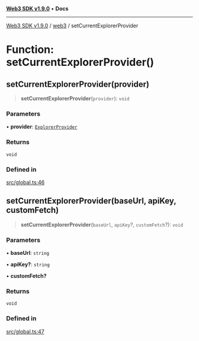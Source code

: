 [**Web3 SDK v1.9.0**](../../../README.md) • **Docs**

***

[Web3 SDK v1.9.0](../../../globals.md) / [web3](../README.md) / setCurrentExplorerProvider

# Function: setCurrentExplorerProvider()

## setCurrentExplorerProvider(provider)

> **setCurrentExplorerProvider**(`provider`): `void`

### Parameters

• **provider**: [`ExplorerProvider`](../../../classes/ExplorerProvider.md)

### Returns

`void`

### Defined in

[src/global.ts:46](https://github.com/Mystic-Nayy/alephium-web3/blob/c1afd789a197ce5fe21f08c2965942090157c33d/packages/web3/src/global.ts#L46)

## setCurrentExplorerProvider(baseUrl, apiKey, customFetch)

> **setCurrentExplorerProvider**(`baseUrl`, `apiKey`?, `customFetch`?): `void`

### Parameters

• **baseUrl**: `string`

• **apiKey?**: `string`

• **customFetch?**

### Returns

`void`

### Defined in

[src/global.ts:47](https://github.com/Mystic-Nayy/alephium-web3/blob/c1afd789a197ce5fe21f08c2965942090157c33d/packages/web3/src/global.ts#L47)
